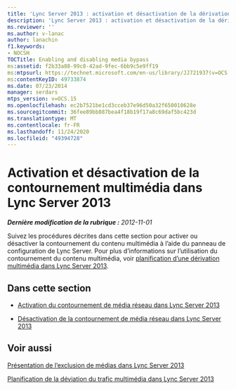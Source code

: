 ```yaml
---
title: 'Lync Server 2013 : activation et désactivation de la dérivation de médias'
description: 'Lync Server 2013 : activation et désactivation de la dérivation de médias.'
ms.reviewer: ''
ms.author: v-lanac
author: lanachin
f1.keywords:
- NOCSH
TOCTitle: Enabling and disabling media bypass
ms:assetid: f2b33a88-99c8-42ad-9fec-6bb9c5e9ff19
ms:mtpsurl: https://technet.microsoft.com/en-us/library/JJ721937(v=OCS.15)
ms:contentKeyID: 49733874
ms.date: 07/23/2014
manager: serdars
mtps_version: v=OCS.15
ms.openlocfilehash: ec2b7521be1cd3cceb37e96d50a32f650010628e
ms.sourcegitcommit: 36fee89bb887bea4f18b19f17a8c69daf5bc423d
ms.translationtype: MT
ms.contentlocale: fr-FR
ms.lasthandoff: 11/24/2020
ms.locfileid: "49394728"
---
```

# <a name="enabling-and-disabling-media-bypass-in-lync-server-2013"></a>Activation et désactivation de la contournement multimédia dans Lync Server 2013

<div data-xmlns="http://www.w3.org/1999/xhtml">

<div class="topic" data-xmlns="http://www.w3.org/1999/xhtml" data-msxsl="urn:schemas-microsoft-com:xslt" data-cs="https://msdn.microsoft.com/">

<div data-asp="https://msdn2.microsoft.com/asp">



</div>

<div id="mainSection">

<div id="mainBody">

<span> </span>

_**Dernière modification de la rubrique :** 2012-11-01_

Suivez les procédures décrites dans cette section pour activer ou désactiver la contournement du contenu multimédia à l’aide du panneau de configuration de Lync Server. Pour plus d’informations sur l’utilisation du contournement du contenu multimédia, voir [planification d’une dérivation multimédia dans Lync Server 2013](lync-server-2013-planning-for-media-bypass.md).

<div>

## <a name="in-this-section"></a>Dans cette section

  - [Activation du contournement de média réseau dans Lync Server 2013](lync-server-2013-enabling-network-media-bypass.md)

  - [Désactivation de la contournement de média réseau dans Lync Server 2013](lync-server-2013-disabling-network-media-bypass.md)

</div>

<div>

## <a name="see-also"></a>Voir aussi


[Présentation de l’exclusion de médias dans Lync Server 2013](lync-server-2013-overview-of-media-bypass.md)  


[Planification de la déviation du trafic multimédia dans Lync Server 2013](lync-server-2013-planning-for-media-bypass.md)  
  

</div>

</div>

<span> </span>

</div>

</div>

</div>

